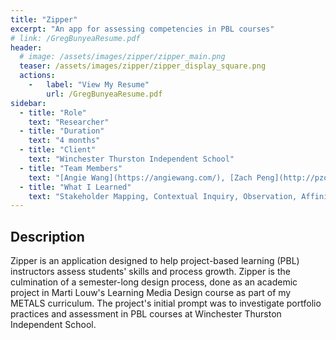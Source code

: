 ```yaml
---
title: "Zipper"
excerpt: "An app for assessing competencies in PBL courses"
# link: /GregBunyeaResume.pdf
header:
  # image: /assets/images/zipper/zipper_main.png
  teaser: /assets/images/zipper/zipper_display_square.png
  actions:
    -   label: "View My Resume"
        url: /GregBunyeaResume.pdf
sidebar:
  - title: "Role"
    text: "Researcher"
  - title: "Duration"
    text: "4 months"
  - title: "Client"
    text: "Winchester Thurston Independent School"
  - title: "Team Members"
    text: "[Angie Wang](https://angiewang.com/), [Zach Peng](http://pzq.me/)"
  - title: "What I Learned"
    text: "Stakeholder Mapping, Contextual Inquiry, Observation, Affinity Diagramming, Problem Mapping, Service Mapping, Speed-dating, Prototyping" 
---
```


<!-- [Try Out Zipper](https://projects.invisionapp.com/share/QWPHEFQ8XY9#/screens/335414339) -->

## Description
Zipper is an application designed to help project-based learning (PBL) instructors assess students' skills and process growth. Zipper is the culmination of a semester-long design process, done as an academic project in Marti Louw's Learning Media Design course as part of my METALS curriculum. The project's initial prompt was to investigate portfolio practices and assessment in PBL courses at Winchester Thurston Independent School.

<!-- 
## Phase 1: Research
Initial debrief with Mr. Marx  
Expert portfolio practitioners  
First interview  
Interview with Mr. Nye  
Observation of Mr. Marx's Research Science course  
Follow up interview with Mr Marx  

## Phase 2: Synthesis
Portfolio practitioners into identity model via affinity diagramming
Problem mapping of Mr Nye's & Marx's interviews 

## Phase 3: Ideation
### Speed-dating
Developed 20 ideas, narrowed down to 10 ideas
Speed-dated with Mr. Marx to determine needs
Selected "sliders" as final idea

### Service Mapping
Created service mapping to plan out product

## Phase 4: Prototyping
### Lo-Fi
Chose to create Role / Look & Feel prototype
Created lo-fi

### Hi-Fi & Validation Testing


## Conclusion 
-->